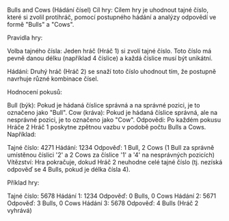 Bulls and Cows (Hádání čísel)
Cíl hry:
Cílem hry je uhodnout tajné číslo, které si zvolil protihráč, pomocí postupného hádání a analýzy odpovědí ve formě "Bulls" a "Cows".

Pravidla hry:

Volba tajného čísla: Jeden hráč (Hráč 1) si zvolí tajné číslo. Toto číslo má pevně danou délku (například 4 číslice) a každá číslice musí být unikátní.

Hádání: Druhý hráč (Hráč 2) se snaží toto číslo uhodnout tím, že postupně navrhuje různé kombinace čísel.

Hodnocení pokusů:

Bull (býk): Pokud je hádaná číslice správná a na správné pozici, je to označeno jako "Bull".
Cow (kráva): Pokud je hádaná číslice správná, ale na nesprávné pozici, je to označeno jako "Cow".
Odpovědi: Po každém pokusu Hráče 2 Hráč 1 poskytne zpětnou vazbu v podobě počtu Bulls a Cows. Například:

Tajné číslo: 4271
Hádání: 1234
Odpověď: 1 Bull, 2 Cows (1 Bull za správně umístěnou číslici '2' a 2 Cows za číslice '1' a '4' na nesprávných pozicích)
Vítězství: Hra pokračuje, dokud Hráč 2 neuhodne celé tajné číslo (tj. nezíská odpověď se 4 Bulls, pokud je délka čísla 4).

Příklad hry:

Tajné číslo: 5678
Hádání 1: 1234
Odpověď: 0 Bulls, 0 Cows
Hádání 2: 5671
Odpověď: 3 Bulls, 0 Cows
Hádání 3: 5678
Odpověď: 4 Bulls (Hráč 2 vyhrává)